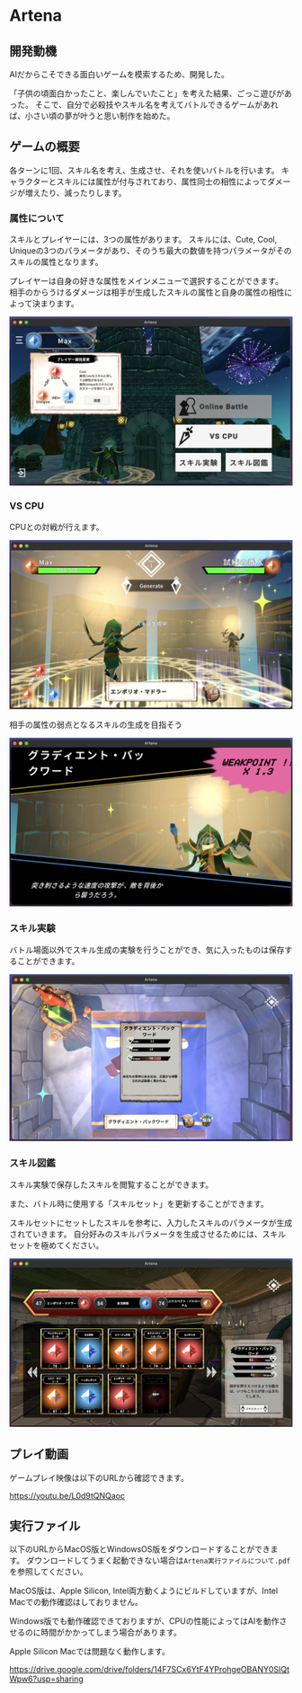 # Artena

## 開発動機
AIだからこそできる面白いゲームを模索するため、開発した。

「子供の頃面白かったこと、楽しんでいたこと」を考えた結果、ごっこ遊びがあった。
そこで、自分で必殺技やスキル名を考えてバトルできるゲームがあれば、小さい頃の夢が叶うと思い制作を始めた。


## ゲームの概要
各ターンに1回、スキル名を考え、生成させ、それを使いバトルを行います。
キャラクターとスキルには属性が付与されており、属性同士の相性によってダメージが増えたり、減ったりします。

### 属性について
スキルとプレイヤーには、3つの属性があります。
スキルには、Cute, Cool, Uniqueの3つのパラメータがあり、そのうち最大の数値を持つパラメータがそのスキルの属性となります。

プレイヤーは自身の好きな属性をメインメニューで選択することができます。
相手のからうけるダメージは相手が生成したスキルの属性と自身の属性の相性によって決まります。


![battle](ReadmeSrc/player_attribute.png)


### VS CPU
CPUとの対戦が行えます。

![battle](ReadmeSrc/generate_skill.png)

相手の属性の弱点となるスキルの生成を目指そう

![battle](ReadmeSrc/cutin_effect.png)


### スキル実験
バトル場面以外でスキル生成の実験を行うことができ、気に入ったものは保存することができます。


![battle](ReadmeSrc/experiment.png)



### スキル図鑑
スキル実験で保存したスキルを閲覧することができます。

また、バトル時に使用する「スキルセット」を更新することができます。

スキルセットにセットしたスキルを参考に、入力したスキルのパラメータが生成されていきます。
自分好みのスキルパラメータを生成させるためには、スキルセットを極めてください。

![battle](ReadmeSrc/library.png)



## プレイ動画
ゲームプレイ映像は以下のURLから確認できます。

https://youtu.be/L0d9tQNQaoc


## 実行ファイル
以下のURLからMacOS版とWindowsOS版をダウンロードすることができます。
ダウンロードしてうまく起動できない場合は`Artena実行ファイルについて.pdf`を参照してください。

MacOS版は、Apple Silicon, Intel両方動くようにビルドしていますが、Intel Macでの動作確認はしておりません。

Windows版でも動作確認できておりますが、CPUの性能によってはAIを動作させるのに時間がかかってしまう場合があります。

Apple Silicon Macでは問題なく動作します。

https://drive.google.com/drive/folders/14F7SCx6YtF4YProhgeOBANY0SIQtWpw6?usp=sharing

